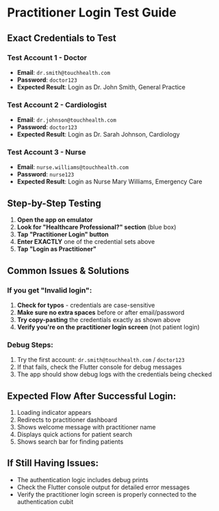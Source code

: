 # Practitioner Login Test Guide

## Exact Credentials to Test

### Test Account 1 - Doctor
- **Email**: `dr.smith@touchhealth.com`
- **Password**: `doctor123`
- **Expected Result**: Login as Dr. John Smith, General Practice

### Test Account 2 - Cardiologist  
- **Email**: `dr.johnson@touchhealth.com`
- **Password**: `doctor123`
- **Expected Result**: Login as Dr. Sarah Johnson, Cardiology

### Test Account 3 - Nurse
- **Email**: `nurse.williams@touchhealth.com`
- **Password**: `nurse123`
- **Expected Result**: Login as Nurse Mary Williams, Emergency Care

## Step-by-Step Testing

1. **Open the app on emulator**
2. **Look for "Healthcare Professional?" section** (blue box)
3. **Tap "Practitioner Login" button**
4. **Enter EXACTLY** one of the credential sets above
5. **Tap "Login as Practitioner"**

## Common Issues & Solutions

### If you get "Invalid login":

1. **Check for typos** - credentials are case-sensitive
2. **Make sure no extra spaces** before or after email/password
3. **Try copy-pasting** the credentials exactly as shown above
4. **Verify you're on the practitioner login screen** (not patient login)

### Debug Steps:
1. Try the first account: `dr.smith@touchhealth.com` / `doctor123`
2. If that fails, check the Flutter console for debug messages
3. The app should show debug logs with the credentials being checked

## Expected Flow After Successful Login:
1. Loading indicator appears
2. Redirects to practitioner dashboard
3. Shows welcome message with practitioner name
4. Displays quick actions for patient search
5. Shows search bar for finding patients

## If Still Having Issues:
- The authentication logic includes debug prints
- Check the Flutter console output for detailed error messages
- Verify the practitioner login screen is properly connected to the authentication cubit
